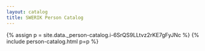 ```yaml
---
layout: catalog
title: SWERIK Person Catalog
---
```

{% assign p = site.data._person-catalog.i-6SrQS9LLtvz2rKE7gFyJNc %}
{% include person-catalog.html p=p %}

